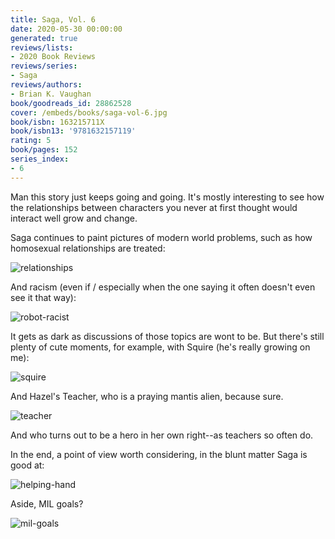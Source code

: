 ```yaml
---
title: Saga, Vol. 6
date: 2020-05-30 00:00:00
generated: true
reviews/lists:
- 2020 Book Reviews
reviews/series:
- Saga
reviews/authors:
- Brian K. Vaughan
book/goodreads_id: 28862528
cover: /embeds/books/saga-vol-6.jpg
book/isbn: 163215711X
book/isbn13: '9781632157119'
rating: 5
book/pages: 152
series_index:
- 6
---
```

Man this story just keeps going and going. It's mostly interesting to see how the relationships between characters you never at first thought would interact well grow and change.  

Saga continues to paint pictures of modern world problems, such as how homosexual relationships are treated:  

<!--more-->

![relationships](/embeds/books/attachments/relationships.png)  

And racism (even if / especially when the one saying it often doesn't even see it that way):  

![robot-racist](/embeds/books/attachments/robot-racist.png)  

It gets as dark as discussions of those topics are wont to be. But there's still plenty of cute moments, for example, with Squire (he's really growing on me):  

![squire](/embeds/books/attachments/squire.png)  

And Hazel's Teacher, who is a praying mantis alien, because sure.  

![teacher](/embeds/books/attachments/teacher.png)  

And who turns out to be a hero in her own right--as teachers so often do.  

In the end, a point of view worth considering, in the blunt matter Saga is good at:  

![helping-hand](/embeds/books/attachments/helping-hand.png)  

Aside, MIL goals?  

![mil-goals](/embeds/books/attachments/mil-goals.jpg)